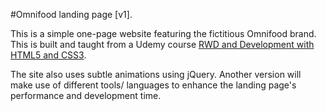 #Omnifood landing page [v1].

This is a simple one-page website featuring the fictitious Omnifood brand. This is built and taught from a Udemy course [RWD and Development with HTML5 and CSS3](https://www.udemy.com/design-and-develop-a-killer-website-with-html5-and-css3/). 

The site also uses subtle animations using jQuery. Another version will make use of different tools/ languages to enhance the landing page's performance and development time. 
